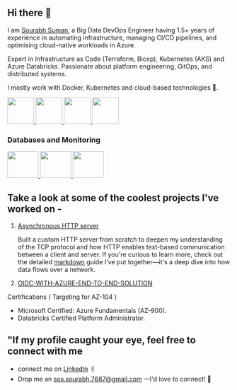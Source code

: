 ## Hi there 👋

I am [Sourabh Suman](https://www.linkedin.com/in/sourabh-suman-b1803622b/), a Big Data DevOps Engineer having 1.5+ years of experience in automating infrastructure, managing CI/CD pipelines, and optimising cloud-native workloads in Azure.

Expert in Infrastructure as Code (Terraform, Bicep), Kubernetes (AKS) and Azure Databricks. Passionate about platform engineering, GitOps, and distributed systems.

I mostly work with Docker, Kubernetes and cloud-based technologies 🚀.
<p float="left">
  <a href="https://python.org/" target="_blank" >
    <img src="https://media1.giphy.com/media/KAq5w47R9rmTuvWOWa/giphy.gif"  height="60px" width="60px" />
  </a>
  <a href="https://www.docker.com/" target="_blank" >
    <img src="https://raw.githubusercontent.com/itsksaurabh/itsksaurabh/master/assets/docker.gif"  height="60px" width="60px"" /> 
  </a>
  
  <a href="https://github.com/sourabh748/sourabh748" target="_blank" >
    <img src="https://media0.giphy.com/media/v1.Y2lkPTc5MGI3NjExamFtcmhlaHVmdWtwcXdoNWlta2ZvNmUxNmF4N2NmY3h0bWVydHdvYyZlcD12MV9pbnRlcm5hbF9naWZfYnlfaWQmY3Q9Zw/du3J3cXyzhj75IOgvA/giphy.gif" height="60px" width="60px"/>
  </a>
  <a href="https://grpc.io/" target="_blank" >
    <img src="https://media2.dev.to/dynamic/image/width=1000,height=420,fit=cover,gravity=auto,format=auto/https%3A%2F%2Fdev-to-uploads.s3.amazonaws.com%2Fi%2Fd0gbtzxgysius4xo2thh.gif"  height="60px" width="60px" />
  </a>
 </p>

### Databases and Monitoring
  
  <a href="https://prometheus.io/" target="_blank" >
    <img src="https://raw.githubusercontent.com/itsksaurabh/itsksaurabh/master/assets/prometheus.gif" height="60px" width="70px" />
  </a>
  <a href="https://www.postgresql.org" target="_blank" >
    <img src="https://www.postgresql.org/media/img/about/press/elephant.png" height="60px" width="70px" />
  </a>
  <a href="https://grafana.com/" target="_blank" >
    <img src="https://github.com/itsksaurabh/itsksaurabh/blob/master/assets/grafana.gif" height="60px" width="70px" />
  </a>
</p>


## Take a look at some of the coolest projects I've worked on - 
1. [Asynchronous HTTP server](https://github.com/sourabh748/Custom-HTTP-Asynchronous-socket)
   
     Built a custom HTTP server from scratch to deepen my understanding of the TCP protocol and how HTTP enables text-based communication between a client and server.
      If you're curious to learn more, check out the detailed [markdown](https://github.com/sourabh748/Custom-HTTP-Asynchronous-socket) guide I’ve put together—it's a deep dive into how data flows over a network.
   
3. [OIDC-WITH-AZURE-END-TO-END-SOLUTION](https://github.com/sourabh748/OIDC-WITH-AZURE-END-TO-END-SOLUTION)

Certifications ( Targeting for AZ-104 )

- Microsoft Certified: Azure Fundamentals (AZ-900).
- Databricks Certified Platform Administrator.

## "If my profile caught your eye, feel free to connect with me

  - connect me on [LinkedIn](https://www.linkedin.com/in/sourabh-suman-b1803622b/) 🖇️
  - Drop me an sos.sourabh.7687@gmail.com —I'd love to connect! 📧
